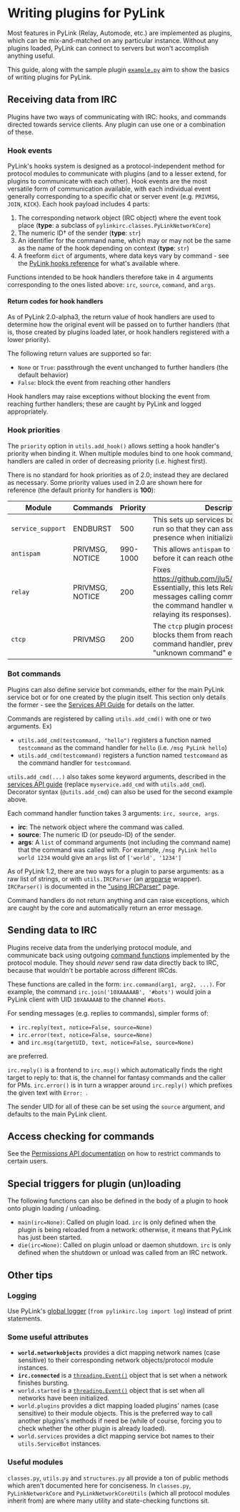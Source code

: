 # Writing plugins for PyLink

Most features in PyLink (Relay, Automode, etc.) are implemented as plugins, which can be mix-and-matched on any particular instance. Without any plugins loaded, PyLink can connect to servers but won't accomplish anything useful.

This guide, along with the sample plugin [`example.py`](../../plugins/example.py) aim to show the basics of writing plugins for PyLink.

## Receiving data from IRC

Plugins have two ways of communicating with IRC: hooks, and commands directed towards service clients. Any plugin can use one or a combination of these.

### Hook events

PyLink's hooks system is designed as a protocol-independent method for protocol modules to communicate with plugins (and to a lesser extend, for plugins to communicate with each other). Hook events are the most versatile form of communication available, with each individual event generally corresponding to a specific chat or server event (e.g. `PRIVMSG`, `JOIN`, `KICK`). Each hook payload includes 4 parts:

1) The corresponding network object (IRC object) where the event took place (**type**: a subclass of `pylinkirc.classes.PyLinkNetworkCore`)
2) The numeric ID† of the sender (**type**: `str`)
3) An identifier for the command name, which may or may not be the same as the name of the hook depending on context (**type**: `str`)
4) A freeform `dict` of arguments, where data keys vary by command - see the [PyLink hooks reference](hooks-reference.md) for what's available where.

Functions intended to be hook handlers therefore take in 4 arguments corresponding to the ones listed above: `irc`, `source`, `command`, and `args`.

#### Return codes for hook handlers

As of PyLink 2.0-alpha3, the return value of hook handlers are used to determine how the original event will be passed on to further handlers (that is, those created by plugins loaded later, or hook handlers registered with a lower priority).

The following return values are supported so far:

- `None` or `True`: passthrough the event unchanged to further handlers (the default behavior)
- `False`: block the event from reaching other handlers

Hook handlers may raise exceptions without blocking the event from reaching further handlers; these are caught by PyLink and logged appropriately.

### Hook priorities
The `priority` option in `utils.add_hook()` allows setting a hook handler's priority when binding it. When multiple modules bind to one hook command, handlers are called in order of decreasing priority (i.e. highest first).

There is no standard for hook priorities as of 2.0; instead they are declared as necessary. Some priority values used in 2.0 are shown here for reference (the default priority for handlers is **100**):

| Module            | Commands        | Priority | Description |
|-------------------|-----------------|----------|-------------|
| `service_support` | ENDBURST        | 500      | This sets up services bots before plugins run so that they can assume their presence when initializing. |
| `antispam`        | PRIVMSG, NOTICE | 990-1000 | This allows `antispam` to filter away spam before it can reach other handlers. |
| `relay`           | PRIVMSG, NOTICE | 200      | Fixes https://github.com/jlu5/PyLink/issues/123. Essentially, this lets Relay forward messages calling commands before letting the command handler work (and then relaying its responses). |
| `ctcp`            | PRIVMSG         | 200      | The `ctcp` plugin processes CTCPs and blocks them from reaching the services command handler, preventing extraneous "unknown command" errors. |

### Bot commands

Plugins can also define service bot commands, either for the main PyLink service bot or for one created by the plugin itself. This section only details the former - see the [Services API Guide](services-api.md) for details on the latter.

Commands are registered by calling `utils.add_cmd()` with one or two arguments. Ex)
- `utils.add_cmd(testcommand, "hello")` registers a function named `testcommand` as the command handler for `hello` (i.e. `/msg PyLink hello`)
- `utils.add_cmd(testcommand)` registers a function named `testcommand` as the command handler for `testcommand`.

`utils.add_cmd(...)` also takes some keyword arguments, described in the [services API guide](services-api.md#service-bots-and-commands) (replace `myservice.add_cmd` with `utils.add_cmd`). Decorator syntax (`@utils.add_cmd`) can also be used for the second example above.


Each command handler function takes 3 arguments: `irc, source, args`.
- **irc**: The network object where the command was called.
- **source**: The numeric ID (or pseudo-ID) of the sender.
- **args**: A `list` of command arguments (not including the command name) that the command was called with. For example, `/msg PyLink hello world 1234` would give an `args` list of `['world', '1234']`

As of PyLink 1.2, there are two ways for a plugin to parse arguments: as a raw list of strings, or with `utils.IRCParser` (an [argparse](https://docs.python.org/3/library/argparse.html) wrapper). `IRCParser()` is documented in the ["using IRCParser"](using-ircparser.md) page.

Command handlers do not return anything and can raise exceptions, which are caught by the core and automatically return an error message.

## Sending data to IRC

Plugins receive data from the underlying protocol module, and communicate back using outgoing [command functions](pmodule-spec.md) implemented by the protocol module. They should *never* send raw data directly back to IRC, because that wouldn't be portable across different IRCds.

These functions are called in the form: `irc.command(arg1, arg2, ...)`. For example, the command `irc.join('10XAAAAAB', '#bots')` would join a PyLink client with UID `10XAAAAAB` to the channel `#bots`.

For sending messages (e.g. replies to commands), simpler forms of:

- `irc.reply(text, notice=False, source=None)`
- `irc.error(text, notice=False, source=None)`
- and `irc.msg(targetUID, text, notice=False, source=None)`

are preferred.

`irc.reply()` is a frontend to `irc.msg()` which automatically finds the right target to reply to: that is, the channel for fantasy commands and the caller for PMs. `irc.error()` is in turn a wrapper around `irc.reply()` which prefixes the given text with `Error: `.

The sender UID for all of these can be set using the `source` argument, and defaults to the main PyLink client.

## Access checking for commands

See the [Permissions API documentation](permissions-api.md) on how to restrict commands to certain users.

## Special triggers for plugin (un)loading

The following functions can also be defined in the body of a plugin to hook onto plugin loading / unloading.

- `main(irc=None)`: Called on plugin load. `irc` is only defined when the plugin is being reloaded from a network: otherwise, it means that PyLink has just been started.
- `die(irc=None)`: Called on plugin unload or daemon shutdown. `irc` is only defined when the shutdown or unload was called from an IRC network.

## Other tips

### Logging

Use PyLink's [global logger](https://docs.python.org/3/library/logging.html) (`from pylinkirc.log import log`) instead of print statements.

### Some useful attributes

- **`world.networkobjects`** provides a dict mapping network names (case sensitive) to their corresponding network objects/protocol module instances.
- **`irc.connected`** is a [`threading.Event()`](https://docs.python.org/3/library/threading.html#event-objects) object that is set when a network finishes bursting.
- `world.started` is a [`threading.Event()`](https://docs.python.org/3/library/threading.html#event-objects) object that is set when all networks have been initialized.
- `world.plugins` provides a dict mapping loaded plugins' names (case sensitive) to their module objects. This is the preferred way to call another plugins's methods if need be (while of course, forcing you to check whether the other plugin is already loaded).
- `world.services` provides a dict mapping service bot names to their `utils.ServiceBot` instances.

### Useful modules

`classes.py`, `utils.py` and `structures.py` all provide a ton of public methods which aren't documented here for conciseness. In `classes.py`, `PyLinkNetworkCore` and `PyLinkNetworkCoreUtils` (which all protocol modules inherit from) are where many utility and state-checking functions sit.
